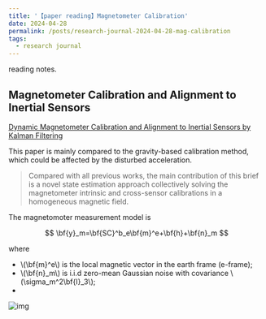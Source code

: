 ```yaml
---
title: '【paper reading】Magnetometer Calibration'
date: 2024-04-28
permalink: /posts/research-journal-2024-04-28-mag-calibration
tags:
  - research journal
---
```


reading notes.


## Magnetometer Calibration and Alignment to Inertial Sensors

[Dynamic Magnetometer Calibration and Alignment to Inertial Sensors by Kalman Filtering](https://ieeexplore.ieee.org/abstract/document/7866868)

This paper is mainly compared to the gravity-based calibration method, which could be affected by the disturbed acceleration.

> Compared with all previous works, the main contribution
of this brief is a novel state estimation approach collectively
solving the magnetometer intrinsic and cross-sensor
calibrations in a homogeneous magnetic field. 

The magnetomoter measurement model is 

$$
\bf{y}_m=\bf{SC}^b_e\bf{m}^e+\bf{h}+\bf{n}_m
$$

where 

- \\(\bf{m}^e\\) is the local magnetic vector in the earth frame (e-frame);
- \\(\bf{n}_m\\) is i.i.d zero-mean Gaussian noise with covariance \\(\sigma_m^2\bf{I}_3\\); 
- 


![img](http://sunqinxuan.github.io/images/posts-research-journal-2024-04-28-img1.png)

